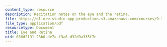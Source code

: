 ```yaml
---
content_type: resource
description: Recitation notes on the eye and the retina.
file: https://ol-ocw-studio-app-production.s3.amazonaws.com/courses/9-35-sensation-and-perception-spring-2009/086d219123b0de7af3a6d32d9a335f7c_MIT9_35s09_rec02_eye_and_retina.pdf
file_type: application/pdf
resourcetype: Document
title: Eye and Retina
uid: 086d2191-23b0-de7a-f3a6-d32d9a335f7c
---
```

